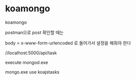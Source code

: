 # koamongo

koamongo

postman으로 post 확인할 때는

body > x-www-form-urlencoded 로 들어가서 설정을 해줘야 한다

//localhost:5000/api/task

execute mongod.exe

mongo.exe
use koajstasks
